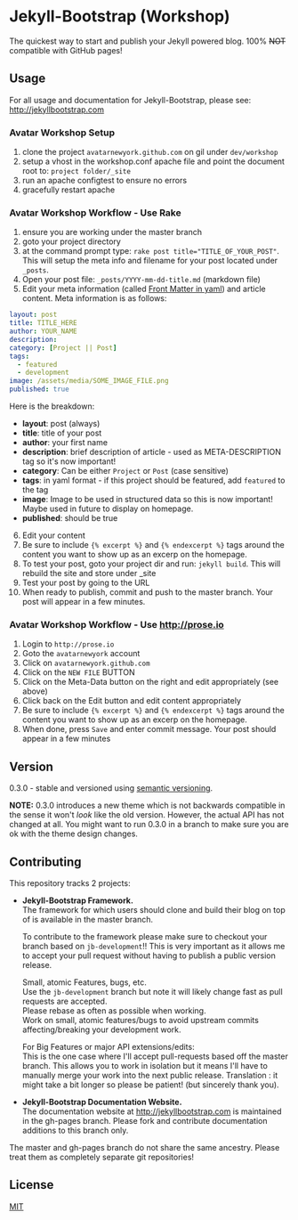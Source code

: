 # Jekyll-Bootstrap (Workshop)

The quickest way to start and publish your Jekyll powered blog. 100% ~~NOT~~ compatible with GitHub pages!

## Usage

For all usage and documentation for Jekyll-Bootstrap, please see: <http://jekyllbootstrap.com>

### Avatar Workshop Setup

1. clone the project `avatarnewyork.github.com` on gil under `dev/workshop`
2. setup a vhost in the workshop.conf apache file and point the document root to: `project folder/_site`
3. run an apache configtest to ensure no errors
4. gracefully restart apache

### Avatar Workshop Workflow - Use Rake

1. ensure you are working under the master branch
2. goto your project directory
3. at the command prompt type: `rake post title="TITLE_OF_YOUR_POST"`.  This will setup the meta info and filename for your post located under `_posts`.
4. Open your post file: `_posts/YYYY-mm-dd-title.md` (markdown file)
5. Edit your meta information (called [Front Matter in yaml](http://jekyllrb.com/docs/frontmatter/)) and article content.  Meta information is as follows:

```yaml
layout: post
title: TITLE_HERE
author: YOUR_NAME
description:
category: [Project || Post]
tags: 
  - featured
  - development
image: /assets/media/SOME_IMAGE_FILE.png
published: true
```

Here is the breakdown:

* __layout__: post (always)
* __title__: title of your post
* __author__: your first name
* __description__: brief description of article - used as META-DESCRIPTION tag so it's now important!
* __category__: Can be either `Project` or `Post` (case sensitive)
* __tags__: in yaml format - if this project should be featured, add `featured` to the tag
* __image__: Image to be used in structured data so this is now important!  Maybe used in future to display on homepage.
* __published__: should be true

6. Edit your content
7. Be sure to include `{% excerpt %}` and `{% endexcerpt %}` tags around the content you want to show up as an excerp on the homepage.
8. To test your post, goto your project dir and run: `jekyll build`.  This will rebuild the site and store under _site
9. Test your post by going to the URL
10. When ready to publish, commit and push to the master branch.  Your post will appear in a few minutes.

### Avatar Workshop Workflow - Use http://prose.io

1. Login to `http://prose.io`
2. Goto the `avatarnewyork` account
3. Click on `avatarnewyork.github.com`
4. Click on the `NEW FILE` BUTTON
5. Click on the Meta-Data button on the right and edit appropriately (see above)
6. Click back on the Edit button and edit content appropriately
7. Be sure to include `{% excerpt %}` and `{% endexcerpt %}` tags around the content you want to show up as an excerp on the homepage.
8. When done, press `Save` and enter commit message.  Your post should appear in a few minutes


## Version

0.3.0 - stable and versioned using [semantic versioning](http://semver.org/).

**NOTE:** 0.3.0 introduces a new theme which is not backwards compatible in the sense it won't _look_ like the old version.
However, the actual API has not changed at all.
You might want to run 0.3.0 in a branch to make sure you are ok with the theme design changes.

## Contributing 

This repository tracks 2 projects:

- **Jekyll-Bootstrap Framework.**  
  The framework for which users should clone and build their blog on top of is available in the master branch.
  
  To contribute to the framework please make sure to checkout your branch based on `jb-development`!!
  This is very important as it allows me to accept your pull request without having to publish a public version release.
  
  Small, atomic Features, bugs, etc.   
  Use the `jb-development` branch but note it will likely change fast as pull requests are accepted.   
  Please rebase as often as possible when working.   
  Work on small, atomic features/bugs to avoid upstream commits affecting/breaking your development work.
  
  For Big Features or major API extensions/edits:   
  This is the one case where I'll accept pull-requests based off the master branch.
  This allows you to work in isolation but it means I'll have to manually merge your work into the next public release.
  Translation : it might take a bit longer so please be patient! (but sincerely thank you).
 
- **Jekyll-Bootstrap Documentation Website.**    
  The documentation website at <http://jekyllbootstrap.com> is maintained in the gh-pages branch.
  Please fork and contribute documentation additions to this branch only.

The master and gh-pages branch do not share the same ancestry. Please treat them as completely separate git repositories!


## License

[MIT](http://opensource.org/licenses/MIT)
